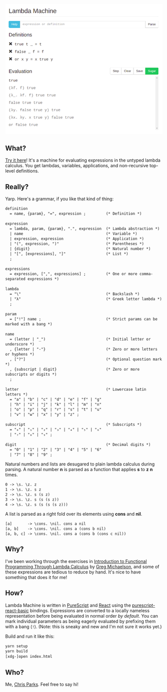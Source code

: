 ![Lambda Machine Screenshot][screenshot]

## What?

[Try it here][lambda-machine]! It's a machine for evaluating
expressions in the untyped lambda calculus. You get lambdas, variables,
applications, and non-recursive top-level definitions.

## Really?

Yarp. Here's a grammar, if you like that kind of thing:

```ebnf
definition
  = name, {param}, "=", expression ;         (* Definition *)

expression
  = lambda, param, {param}, ".", expression  (* Lambda abstraction *)
  | name                                     (* Variable *)
  | expression, expression                   (* Application *)
  | "(", expression, ")"                     (* Parentheses *)
  | {digit}                                  (* Natural number *)
  | "[", [expressions], "]"                  (* List *)
  ;

expressions
  = expression, [",", expressions] ;         (* One or more comma-separated expressions *)

lambda
  = "\"                                      (* Backslash *)
  | "λ"                                      (* Greek letter lambda *)
  ;

param
  = ["!"] name ;                             (* Strict params can be marked with a bang *)

name
  = (letter | "_")                           (* Initial letter or underscore *)
  , {letter | "-"}                           (* Zero or more letters or hyphens *)
  , ["?"]                                    (* Optional question mark *)
  , {subscript | digit}                      (* Zero or more subscripts or digits *)
  ;

letter                                       (* Lowercase latin letters *)
  = "a" | "b" | "c" | "d" | "e" | "f" | "g"
  | "h" | "i" | "j" | "k" | "l" | "m" | "n"
  | "o" | "p" | "q" | "r" | "s" | "t" | "u"
  | "v" | "w" | "x" | "y" | "z" ;

subscript                                    (* Subscripts *)
  = "₀" | "₁" | "₂" | "₃" | "₄" | "₅" | "₆"
  | "₇" | "₈" | "₉" ;

digit                                        (* Decimal digits *)
  = "0" | "1" | "2" | "3" | "4" | "5" | "6"
  | "7" | "8" | "9" ;
```

Natural numbers and lists are desugared to plain lambda calculus during
parsing. A natural number **n** is parsed as a function that applies
**s** to **z** **n** times.

```plaingtext
0 -> \s. \z. z
1 -> \s. \z. s z
2 -> \s. \z. s (s z)
3 -> \s. \z. s (s (s z))
4 -> \s. \z. s (s (s (s z)))
```

A list is parsed as a right fold over its elements using **cons** and
**nil**.

```plaintext
[a]       -> \cons. \nil. cons a nil
[a, b]    -> \cons. \nil. cons a (cons b nil)
[a, b, c] -> \cons. \nil. cons a (cons b (cons c nil))
```

## Why?

I've been working through the exercises in
[Introduction to Functional Programming Through Lambda Calculus][book]
by [Greg Michaelson][greg], and some of these expressions are tedious
to reduce by hand. It's nice to have something that does it for me!

## How?

Lambda Machine is written in [PureScript][purescript] and [React][react]
using the [purescript-react-basic][react-basic] bindings. Expressions
are converted to a locally nameless representation before being
evaluated in normal order _by default_. You can mark individual
parameters as being eagerly evaluated by prefixing them with a
bang (`!`). (Note: this is sneaky and new and I'm not sure it works yet.)

Build and run it like this:

```bash
yarn setup
yarn build
[xdg-]open index.html
```

## Who?

Me, [Chris Parks][me]. Feel free to say hi!

[screenshot]: https://raw.githubusercontent.com/cdparks/lambda-machine/main/static/images/lambda-machine.png
[lambda-machine]: https://lambda-machine.com
[book]: https://www.amazon.com/dp/0486478831
[greg]: https://www.macs.hw.ac.uk/~greg
[purescript]: https://www.purescript.org
[react]: https://reactjs.org/
[react-basic]: https://github.com/lumihq/purescript-react-basic
[me]: mailto:christopher.daniel.parks@gmail.com
